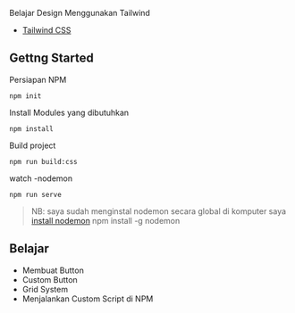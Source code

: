 Belajar Design Menggunakan Tailwind

- [Tailwind CSS](https://tailwindcss.com/)

## Gettng Started

Persiapan NPM

```
npm init
```

Install Modules yang dibutuhkan

```
npm install
```

Build project

```
npm run build:css
```

watch -nodemon

```
npm run serve
```

> NB: saya sudah menginstal nodemon secara global di komputer saya
> [install nodemon](https://www.npmjs.com/package/nodemon)
> npm install -g nodemon

## Belajar

- Membuat Button
- Custom Button
- Grid System
- Menjalankan Custom Script di NPM
